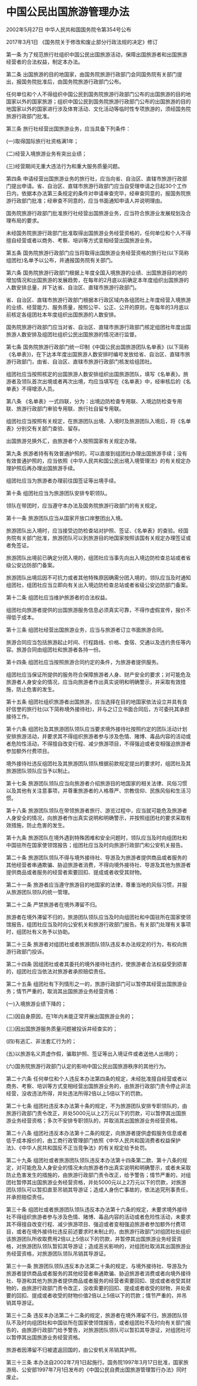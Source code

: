 # 中国公民出国旅游管理办法

2002年5月27日 中华人民共和国国务院令第354号公布

2017年3月1日 《国务院关于修改和废止部分行政法规的决定》修订

<!-- INFO END -->

第一条 为了规范旅行社组织中国公民出国旅游活动，保障出国旅游者和出国旅游经营者的合法权益，制定本办法。

第二条 出国旅游的目的地国家，由国务院旅游行政部门会同国务院有关部门提出，报国务院批准后，由国务院旅游行政部门公布。

任何单位和个人不得组织中国公民到国务院旅游行政部门公布的出国旅游的目的地国家以外的国家旅游；组织中国公民到国务院旅游行政部门公布的出国旅游的目的地国家以外的国家进行涉及体育活动、文化活动等临时性专项旅游的，须经国务院旅游行政部门批准。

第三条 旅行社经营出国旅游业务，应当具备下列条件：

(一)取得国际旅行社资格满1年；

(二)经营入境旅游业务有突出业绩；

(三)经营期间无重大违法行为和重大服务质量问题。

第四条 申请经营出国旅游业务的旅行社，应当向省、自治区、直辖市旅游行政部门提出申请。省、自治区、直辖市旅游行政部门应当自受理申请之日起30个工作日内，依据本办法第三条规定的条件对申请审查完毕，经审查同意的，报国务院旅游行政部门批准；经审查不同意的，应当书面通知申请人并说明理由。

国务院旅游行政部门批准旅行社经营出国旅游业务，应当符合旅游业发展规划及合理布局的要求。

未经国务院旅游行政部门批准取得出国旅游业务经营资格的，任何单位和个人不得擅自经营或者以商务、考察、培训等方式变相经营出国旅游业务。

第五条 国务院旅游行政部门应当将取得出国旅游业务经营资格的旅行社(以下简称组团社)名单予以公布，并通报国务院有关部门。

第六条 国务院旅游行政部门根据上年度全国入境旅游的业绩、出国旅游目的地的增加情况和出国旅游的发展趋势，在每年的2月底以前确定本年度组织出国旅游的人数安排总量，并下达省、自治区、直辖市旅游行政部门。

省、自治区、直辖市旅游行政部门根据本行政区域内各组团社上年度经营入境旅游的业绩、经营能力、服务质量，按照公平、公正、公开的原则，在每年的3月底以前核定各组团社本年度组织出国旅游的人数安排。

国务院旅游行政部门应当对省、自治区、直辖市旅游行政部门核定组团社年度出国旅游人数安排及组团社组织公民出国旅游的情况进行监督。

第七条 国务院旅游行政部门统一印制《中国公民出国旅游团队名单表》(以下简称《名单表》)，在下达本年度出国旅游人数安排时编号发放给省、自治区、直辖市旅游行政部门，由省、自治区、直辖市旅游行政部门核发给组团社。

组团社应当按照核定的出国旅游人数安排组织出国旅游团队，填写《名单表》。旅游者及领队首次出境或者再次出境，均应当填写在《名单表》中，经审核后的《名单表》不得增添人员。

第八条 《名单表》一式四联，分为：出境边防检查专用联、入境边防检查专用联、旅游行政部门审验专用联、旅行社自留专用联。

组团社应当按照有关规定，在旅游团队出境、入境时及旅游团队入境后，将《名单表》分别交有关部门查验、留存。

出国旅游兑换外汇，由旅游者个人按照国家有关规定办理。

第九条 旅游者持有有效普通护照的，可以直接到组团社办理出国旅游手续；没有有效普通护照的，应当依照《中华人民共和国公民出境入境管理法》的有关规定办理护照后再办理出国旅游手续。

组团社应当为旅游者办理前往国签证等出境手续。

第十条 组团社应当为旅游团队安排专职领队。

领队在带团时，应当遵守本办法及国务院旅游行政部门的有关规定。

第十一条 旅游团队应当从国家开放口岸整团出入境。

旅游团队出入境时，应当接受边防检查站对护照、签证、《名单表》的查验。经国务院有关部门批准，旅游团队可以到旅游目的地国家按照该国有关规定办理签证或者免签证。

旅游团队出境前已确定分团入境的，组团社应当事先向出入境边防检查总站或者省级公安边防部门备案。

旅游团队出境后因不可抗力或者其他特殊原因确需分团入境的，领队应当及时通知组团社，组团社应当立即向有关出入境边防检查总站或者省级公安边防部门备案。

第十二条 组团社应当维护旅游者的合法权益。

组团社向旅游者提供的出国旅游服务信息必须真实可靠，不得作虚假宣传，报价不得低于成本。

第十三条 组团社经营出国旅游业务，应当与旅游者订立书面旅游合同。

旅游合同应当包括旅游起止时间、行程路线、价格、食宿、交通以及违约责任等内容。旅游合同由组团社和旅游者各持一份。

第十四条 组团社应当按照旅游合同约定的条件，为旅游者提供服务。

组团社应当保证所提供的服务符合保障旅游者人身、财产安全的要求；对可能危及旅游者人身安全的情况，应当向旅游者作出真实说明和明确警示，并采取有效措施，防止危害的发生。

第十五条 组团社组织旅游者出国旅游，应当选择在目的地国家依法设立并具有良好信誉的旅行社(以下简称境外接待社)，并与之订立书面合同后，方可委托其承担接待工作。

第十六条 组团社及其旅游团队领队应当要求境外接待社按照约定的团队活动计划安排旅游活动，并要求其不得组织旅游者参与涉及色情、赌博、毒品内容的活动或者危险性活动，不得擅自改变行程、减少旅游项目，不得强迫或者变相强迫旅游者参加额外付费项目。

境外接待社违反组团社及其旅游团队领队根据前款规定提出的要求时，组团社及其旅游团队领队应当予以制止。

第十七条 旅游团队领队应当向旅游者介绍旅游目的地国家的相关法律、风俗习惯以及其他有关注意事项，并尊重旅游者的人格尊严、宗教信仰、民族风俗和生活习惯。

第十八条 旅游团队领队在带领旅游者旅行、游览过程中，应当就可能危及旅游者人身安全的情况，向旅游者作出真实说明和明确警示，并按照组团社的要求采取有效措施，防止危害的发生。

第十九条 旅游团队在境外遇到特殊困难和安全问题时，领队应当及时向组团社和中国驻所在国家使领馆报告；组团社应当及时向旅游行政部门和公安机关报告。

第二十条 旅游团队领队不得与境外接待社、导游及为旅游者提供商品或者服务的其他经营者串通欺骗、胁迫旅游者消费，不得向境外接待社、导游及其他为旅游者提供商品或者服务的经营者索要回扣、提成或者收受其财物。

第二十一条 旅游者应当遵守旅游目的地国家的法律，尊重当地的风俗习惯，并服从旅游团队领队的统一管理。

第二十二条 严禁旅游者在境外滞留不归。

旅游者在境外滞留不归的，旅游团队领队应当及时向组团社和中国驻所在国家使领馆报告，组团社应当及时向公安机关和旅游行政部门报告。有关部门处理有关事项时，组团社有义务予以协助。

第二十三条 旅游者对组团社或者旅游团队领队违反本办法规定的行为，有权向旅游行政部门投诉。

第二十四条 因组团社或者其委托的境外接待社违约，使旅游者合法权益受到损害的，组团社应当依法对旅游者承担赔偿责任。

第二十五条 组团社有下列情形之一的，旅游行政部门可以暂停其经营出国旅游业务；情节严重的，取消其出国旅游业务经营资格：

(一)入境旅游业绩下降的；

(二)因自身原因，在1年内未能正常开展出国旅游业务的；

(三)因出国旅游服务质量问题被投诉并经查实的；

(四)有逃汇、非法套汇行为的；

(五)以旅游名义弄虚作假，骗取护照、签证等出入境证件或者送他人出境的；

(六)国务院旅游行政部门认定的影响中国公民出国旅游秩序的其他行为。

第二十六条 任何单位和个人违反本办法第四条的规定，未经批准擅自经营或者以商务、考察、培训等方式变相经营出国旅游业务的，由旅游行政部门责令停止非法经营，没收违法所得，并处违法所得2倍以上5倍以下的罚款。

第二十七条 组团社违反本办法第十条的规定，不为旅游团队安排专职领队的，由旅游行政部门责令改正，并处5000元以上2万元以下的罚款，可以暂停其出国旅游业务经营资格；多次不安排专职领队的，并取消其出国旅游业务经营资格。

第二十八条 组团社违反本办法第十二条的规定，向旅游者提供虚假服务信息或者低于成本报价的，由工商行政管理部门依照《中华人民共和国消费者权益保护法》、《中华人民共和国反不正当竞争法》的有关规定给予处罚。

第二十九条 组团社或者旅游团队领队违反本办法第十四条第二款、第十八条的规定，对可能危及人身安全的情况未向旅游者作出真实说明和明确警示，或者未采取防止危害发生的措施的，由旅游行政部门责令改正，给予警告；情节严重的，对组团社暂停其出国旅游业务经营资格，并处5000元以上2万元以下的罚款，对旅游团队领队可以暂扣直至吊销其导游证；造成人身伤亡事故的，依法追究刑事责任，并承担赔偿责任。

第三十条 组团社或者旅游团队领队违反本办法第十六条的规定，未要求境外接待社不得组织旅游者参与涉及色情、赌博、毒品内容的活动或者危险性活动，未要求其不得擅自改变行程、减少旅游项目、强迫或者变相强迫旅游者参加额外付费项目，或者在境外接待社违反前述要求时未制止的，由旅游行政部门对组团社处组织该旅游团队所收取费用2倍以上5倍以下的罚款，并暂停其出国旅游业务经营资格，对旅游团队领队暂扣其导游证；造成恶劣影响的，对组团社取消其出国旅游业务经营资格，对旅游团队领队吊销其导游证。

第三十一条 旅游团队领队违反本办法第二十条的规定，与境外接待社、导游及为旅游者提供商品或者服务的其他经营者串通欺骗、胁迫旅游者消费或者向境外接待社、导游和其他为旅游者提供商品或者服务的经营者索要回扣、提成或者收受其财物的，由旅游行政部门责令改正，没收索要的回扣、提成或者收受的财物，并处索要的回扣、提成或者收受的财物价值2倍以上5倍以下的罚款；情节严重的，并吊销其导游证。

第三十二条 违反本办法第二十二条的规定，旅游者在境外滞留不归，旅游团队领队不及时向组团社和中国驻所在国家使领馆报告，或者组团社不及时向有关部门报告的，由旅游行政部门给予警告，对旅游团队领队可以暂扣其导游证，对组团社可以暂停其出国旅游业务经营资格。

旅游者因滞留不归被遣返回国的，由公安机关吊销其护照。

第三十三条 本办法自2002年7月1日起施行。国务院1997年3月17日批准，国家旅游局、公安部1997年7月1日发布的《中国公民自费出国旅游管理暂行办法》同时废止。

